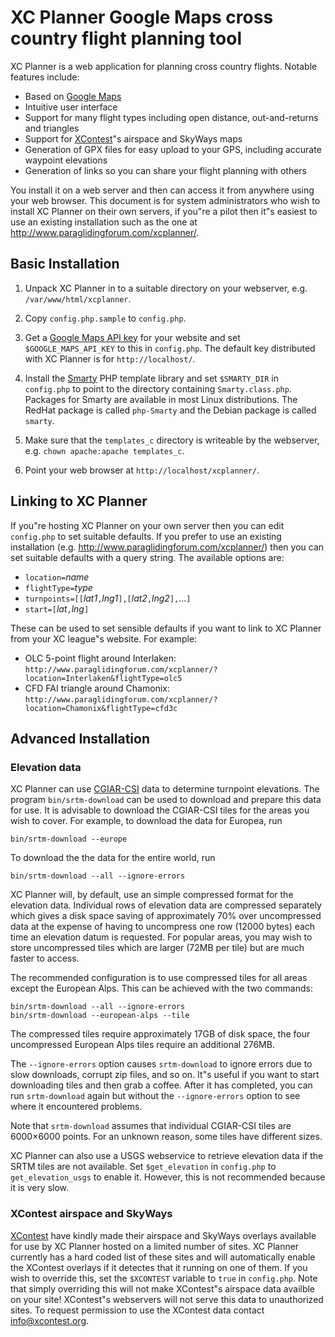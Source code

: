 XC Planner Google Maps cross country flight planning tool
=========================================================

XC Planner is a web application for planning cross country flights.  Notable features include:

* Based on [Google Maps](http://maps.google.com)
* Intuitive user interface
* Support for many flight types including open distance, out-and-returns and triangles
* Support for [XContest](http://www.xcontest.org/)&quot;s airspace and SkyWays maps
* Generation of GPX files for easy upload to your GPS, including accurate waypoint elevations
* Generation of links so you can share your flight planning with others

You install it on a web server and then can access it from anywhere using your web browser.  This document is for system administrators who wish to install XC Planner on their own servers, if you&quot;re a pilot then it&quot;s easiest to use an existing installation such as the one at http://www.paraglidingforum.com/xcplanner/.


Basic Installation
------------------

1. Unpack XC Planner in to a suitable directory on your webserver, e.g. `/var/www/html/xcplanner`.

2. Copy `config.php.sample` to `config.php`.

3. Get a [Google Maps API key](http://code.google.com/apis/maps/signup.html) for your website and set `$GOOGLE_MAPS_API_KEY` to this in `config.php`.  The default key distributed with XC Planner is for `http://localhost/`.

4. Install the [Smarty](http://www.smarty.net/) PHP template library and set `$SMARTY_DIR` in `config.php` to point to the directory containing `Smarty.class.php`.  Packages for Smarty are available in most Linux distributions. The RedHat package is called `php-Smarty` and the Debian package is called `smarty`.

5. Make sure that the `templates_c` directory is writeable by the webserver, e.g. `chown apache:apache templates_c`.

6. Point your web browser at `http://localhost/xcplanner/`.


Linking to XC Planner
---------------------

If you&quot;re hosting XC Planner on your own server then you can edit `config.php` to set suitable defaults.  If you prefer to use an existing installation (e.g. http://www.paraglidingforum.com/xcplanner/) then you can set suitable defaults with a query string.  The available options are:

* `location=`_name_
* `flightType=`_type_
* `turnpoints=[[`_lat1_`,`_lng1_`],[`_lat2_`,`_lng2_`],`...`]`
* `start=[`_lat_`,`_lng_`]`

These can be used to set sensible defaults if you want to link to XC Planner from your XC league&quot;s website.  For example:

* OLC 5-point flight around Interlaken: `http://www.paraglidingforum.com/xcplanner/?location=Interlaken&flightType=olc5`
* CFD FAI triangle around Chamonix: `http://www.paraglidingforum.com/xcplanner/?location=Chamonix&flightType=cfd3c`


Advanced Installation
---------------------

### Elevation data ###

XC Planner can use [CGIAR-CSI](http://srtm.csi.cgiar.org/) data to determine turnpoint elevations.  The program `bin/srtm-download` can be used to download and prepare this data for use.  It is advisable to download the CGIAR-CSI tiles for the areas you wish to cover. For example, to download the data for Europea, run

	bin/srtm-download --europe

To download the the data for the entire world, run

	bin/srtm-download --all --ignore-errors

XC Planner will, by default, use an simple compressed format for the elevation data.  Individual rows of elevation data are compressed separately which gives a disk space saving of approximately 70% over uncompressed data at the expense of having to uncompress one row (12000 bytes) each time an elevation datum is requested.  For popular areas, you may wish to store uncompressed tiles which are larger (72MB per tile) but are much faster to access.

The recommended configuration is to use compressed tiles for all areas except the European Alps.  This can be achieved with the two commands:

	bin/srtm-download --all --ignore-errors
	bin/srtm-download --european-alps --tile

The compressed tiles require approximately 17GB of disk space, the four uncompressed European Alps tiles require an additional 276MB.

The `--ignore-errors` option causes `srtm-download` to ignore errors due to slow downloads, corrupt zip files, and so on.  It&quot;s useful if you want to start downloading tiles and then grab a coffee.  After it has completed, you can run `srtm-download` again but without the `--ignore-errors` option to see where it encountered problems.

Note that `srtm-download` assumes that individual CGIAR-CSI tiles are 6000&times;6000 points.  For an unknown reason, some tiles have different sizes.

XC Planner can also use a USGS webservice to retrieve elevation data if the SRTM tiles are not available.  Set `$get_elevation` in `config.php` to `get_elevation_usgs` to enable it.  However, this is not recommended because it is very slow.

### XContest airspace and SkyWays ###

[XContest](http://www.xcontest.org/) have kindly made their airspace and SkyWays overlays available for use by XC Planner hosted on a limited number of sites.  XC Planner currently has a hard coded list of these sites and will automatically enable the XContest overlays if it detectes that it running on one of them.  If you wish to override this, set the `$XCONTEST` variable to `true` in `config.php`.  Note that simply overriding this will not make XContest&quot;s airspace data availble on your site!  XContest&quot;s webservers will not serve this data to unauthorized sites. To request permission to use the XContest data contact info@xcontest.org.
